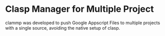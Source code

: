 # Clasp Manager for Multiple Project
clammp was developed to push Google Appscript Files to multiple projects with a single source, avoiding the native setup of clasp.
